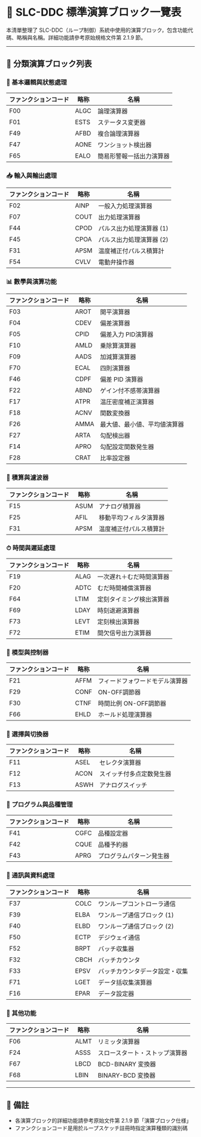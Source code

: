 # 📘 SLC-DDC 標準演算ブロック一覽表

本清單整理了 SLC-DDC（ループ制御）系統中使用的演算ブロック，包含功能代碼、略稱與名稱。詳細功能請參考原始規格文件第 2.1.9 節。

---

## 🔧 分類演算ブロック列表

### 🧠 基本邏輯與狀態處理

| ファンクションコード | 略称 | 名稱 |
| --- | --- | --- |
| F00 | ALGC | 論理演算器 |
| F01 | ESTS | ステータス変更器 |
| F49 | AFBD | 複合論理演算器 |
| F47 | AONE | ワンショット検出器 |
| F65 | EALO | 簡易形警報一括出力演算器 |

### 📥 輸入與輸出處理

| ファンクションコード | 略称 | 名稱 |
| --- | --- | --- |
| F02 | AINP | 一般入力処理演算器 |
| F07 | COUT | 出力処理演算器 |
| F44 | CPOD | パルス出力処理演算器 (1) |
| F45 | CPOA | パルス出力処理演算器 (2) |
| F31 | APSM | 温度補正付パルス積算計 |
| F54 | CVLV | 電動弁操作器 |

### 📊 數學與演算功能

| ファンクションコード | 略称 | 名稱 |
| --- | --- | --- |
| F03 | AROT | 開平演算器 |
| F04 | CDEV | 偏差演算器 |
| F05 | CPID | 偏差入力 PID演算器 |
| F10 | AMLD | 乗除算演算器 |
| F09 | AADS | 加減算演算器 |
| F70 | ECAL | 四則演算器 |
| F46 | CDPF | 偏差 PID 演算器 |
| F22 | ABND | ゲイン付不感帯演算器 |
| F17 | ATPR | 温圧密度補正演算器 |
| F18 | ACNV | 関数変換器 |
| F26 | AMMA | 最大値、最小値、平均値演算器 |
| F27 | ARTA | 勾配検出器 |
| F14 | APRO | 勾配設定関数発生器 |
| F28 | CRAT | 比率設定器 |

### 🧮 積算與濾波器

| ファンクションコード | 略称 | 名稱 |
| --- | --- | --- |
| F15 | ASUM | アナログ積算器 |
| F25 | AFIL | 移動平均フィルタ演算器 |
| F31 | APSM | 温度補正付パルス積算計 |

### ⏱ 時間與遲延處理

| ファンクションコード | 略称 | 名稱 |
| --- | --- | --- |
| F19 | ALAG | 一次遅れ＋むだ時間演算器 |
| F20 | ADTC | むだ時間補償演算器 |
| F64 | LTIM | 定刻タイミング検出演算器 |
| F69 | LDAY | 時刻退避演算器 |
| F73 | LEVT | 定刻検出演算器 |
| F72 | ETIM | 間欠信号出力演算器 |

### 🔁 模型與控制器

| ファンクションコード | 略称 | 名稱 |
| --- | --- | --- |
| F21 | AFFM | フィードフォワードモデル演算器 |
| F29 | CONF | ON-OFF調節器 |
| F30 | CTNF | 時間比例 ON-OFF調節器 |
| F66 | EHLD | ホールド処理演算器 |

### 🔀 選擇與切換器

| ファンクションコード | 略称 | 名稱 |
| --- | --- | --- |
| F11 | ASEL | セレクタ演算器 |
| F12 | ACON | スイッチ付多点定数発生器 |
| F13 | ASWH | アナログスイッチ |

### 🧭 プログラム與品種管理

| ファンクションコード | 略称 | 名稱 |
| --- | --- | --- |
| F41 | CGFC | 品種設定器 |
| F42 | CQUE | 品種予約器 |
| F43 | APRG | プログラムパターン発生器 |

### 📡 通訊與資料處理

| ファンクションコード | 略称 | 名稱 |
| --- | --- | --- |
| F37 | COLC | ワンループコントローラ通信 |
| F39 | ELBA | ワンループ通信ブロック (1) |
| F40 | ELBD | ワンループ通信ブロック (2) |
| F50 | ECTP | デジウェイ通信 |
| F52 | BRPT | バッチ収集器 |
| F32 | CBCH | バッチカウンタ |
| F33 | EPSV | バッチカウンタデータ設定・収集 |
| F71 | LGET | データ括収集演算器 |
| F16 | EPAR | データ設定器 |

### 🔧 其他功能

| ファンクションコード | 略称 | 名稱 |
| --- | --- | --- |
| F06 | ALMT | リミッタ演算器 |
| F24 | ASSS | スロースタート・ストップ演算器 |
| F67 | LBCD | BCD-BINARY 変換器 |
| F68 | LBIN | BINARY-BCD 変換器 |

---

## 📌 備註

- 各演算ブロック的詳細功能請參考原始文件第 2.1.9 節「演算ブロック仕様」
- ファンクションコード是用於ループスケッチ註冊時指定演算種類的識別碼
